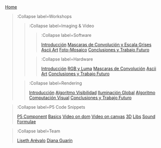 [Home](/)

> :Collapse label=Workshops
> 
> > :Collapse label=Imaging & Video
> >
> > > :Collapse label=Software
> > > 
> > > [Introducción](/docs/workshops/imagingIntro)
> > > [Mascaras de Convolución y Escala Grises](/docs/workshops/maskRGBLUMA)
> > > [Ascii Art](/docs/workshops/ascii)
> > > [Foto-Mosaico](/docs/workshops/photomosaic)
> > > [Conclusiones y Trabajo Futuro](/docs/workshops/imagingConclusion)
> > 
> > > :Collapse label=Hardware
> > >
> > > [Introducción](/docs/workshops/hardware)
> > > [RGB y Luma](/docs/workshops/imagingIntro)
> > > [Mascaras de Convolución](/docs/workshops/maskRGBLUMA)
> > > [Ascii Art](/docs/workshops/ascii)
> > > [Conclusiones y Trabajo Futuro](/docs/workshops/imagingConclusion)
>
> > :Collapse label=Rendering
> >
> > [Introducción](/docs/workshops/rendering)
> > [Algoritmo Visibilidad](/docs/workshops/rendering)
> > [Iluminación Global](/docs/workshops/rendering)
> > [Algoritmo Computación Visual](/docs/workshops/rendering)
> > [Conclusiones y Trabajo Futuro](/docs/workshops/imagingConclusion)
>

> :Collapse label=P5 Code Snippets
> 
> [P5 Component](/docs/snippets/component)
> [Basics](/docs/snippets/basic)
> [Video on dom](/docs/snippets/video-dom)
> [Video on canvas](/docs/snippets/video-canvas)
> [3D](/docs/snippets/3d)
> [Libs](/docs/snippets/lib)
> [Sound](/docs/snippets/sound)
> [Formulae](/docs/snippets/formulae)

> :Collapse label=Team
> 
> [Liseth Arévalo](/docs/team/LisethArevalo)
> [Diana Guarín](/docs/team/DianaGuarin)

